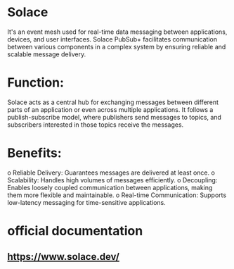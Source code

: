 # Solace
It's an event mesh used for real-time data messaging between applications, devices, and user interfaces. Solace PubSub+ facilitates communication between various components in a complex system by ensuring reliable and scalable message delivery.

# Function: 
Solace acts as a central hub for exchanging messages between different parts of an application or even across multiple applications. It follows a publish-subscribe model, where publishers send messages to topics, and subscribers interested in those topics receive the messages.

# Benefits: 
o	Reliable Delivery: Guarantees messages are delivered at least once.
o	Scalability: Handles high volumes of messages efficiently.
o	Decoupling: Enables loosely coupled communication between applications, making them more flexible and maintainable.
o	Real-time Communication: Supports low-latency messaging for time-sensitive applications.

# official documentation
https://www.solace.dev/ 
-------------------------------------------------------------------------------------------------------------------------------------------------------------------------
